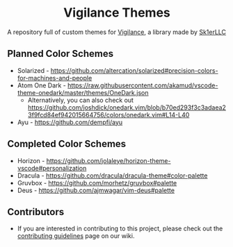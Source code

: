 <div align = "center">

# Vigilance Themes

</div>

A repository full of custom themes for [Vigilance](https://github.com/Sk1erLLC/Vigilance), a library made by [Sk1erLLC](https://github.com/Sk1erLLC)

## Planned Color Schemes

* Solarized - https://github.com/altercation/solarized#precision-colors-for-machines-and-people
* Atom One Dark - https://raw.githubusercontent.com/akamud/vscode-theme-onedark/master/themes/OneDark.json
    - Alternatively, you can also check out https://github.com/joshdick/onedark.vim/blob/b70ed293f3c3adaea23f9fcd84ef942015664756/colors/onedark.vim#L14-L40
* Ayu - https://github.com/dempfi/ayu

## Completed Color Schemes
* Horizon - https://github.com/jolaleye/horizon-theme-vscode#personalization
* Dracula - https://github.com/dracula/dracula-theme#color-palette
* Gruvbox - https://github.com/morhetz/gruvbox#palette
* Deus - https://github.com/ajmwagar/vim-deus#palette

## Contributors

* If you are interested in contributing to this project, please check out the [contributing guidelines](https://github.com/proudmuslim-dev/vigilance-themes/wiki/Contributing) page on our wiki.
